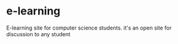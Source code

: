 # e-learning
 E-learning site for computer science students. it's an open site for discussion to any student
